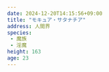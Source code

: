 ```yaml
---
date: 2024-12-20T14:15:56+09:00
title: "モキュア・サタナチア"
address: 人間界
species:
 - 魔族
 - 淫魔
height: 163
age: 23
---
```


